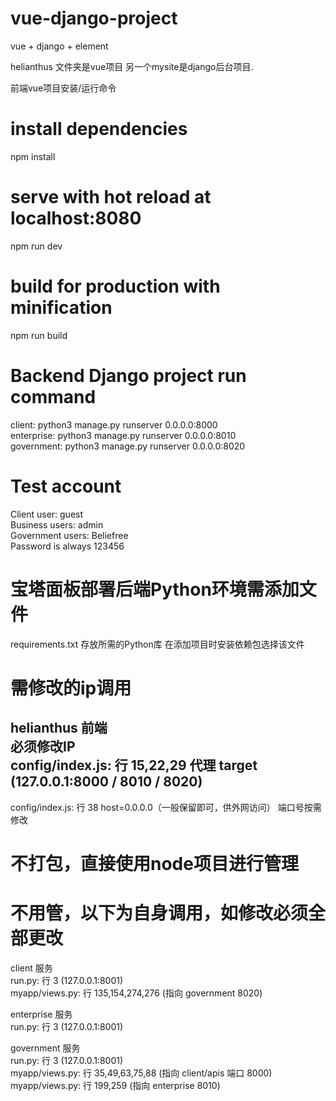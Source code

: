 # vue-django-project
vue + django + element 

helianthus 文件夹是vue项目
另一个mysite是django后台项目.

前端vue项目安装/运行命令
# install dependencies
npm install

# serve with hot reload at localhost:8080
npm run dev

# build for production with minification
npm run build

# Backend Django project run command
client: python3 manage.py runserver 0.0.0.0:8000<br>
enterprise: python3 manage.py runserver 0.0.0.0:8010<br>
government: python3 manage.py runserver 0.0.0.0:8020

# Test account
Client user: guest<br>
Business users: admin<br>
Government users: Beliefree<br>
Password is always 123456


# 宝塔面板部署后端Python环境需添加文件
requirements.txt 存放所需的Python库 在添加项目时安装依赖包选择该文件

# 需修改的ip调用
## helianthus 前端<br> 必须修改IP<br> config/index.js: 行 15,22,29 代理 target (127.0.0.1:8000 / 8010 / 8020)<br>
config/index.js: 行 38 host=0.0.0.0（一般保留即可，供外网访问）
端口号按需修改
# 不打包，直接使用node项目进行管理

# 不用管，以下为自身调用，如修改必须全部更改
client 服务<br>
run.py: 行 3 (127.0.0.1:8001)<br>
myapp/views.py: 行 135,154,274,276 (指向 government 8020)

enterprise 服务<br>
run.py: 行 3 (127.0.0.1:8001)

government 服务<br>
run.py: 行 3 (127.0.0.1:8001)<br>
myapp/views.py: 行 35,49,63,75,88 (指向 client/apis 端口 8000)<br>
myapp/views.py: 行 199,259 (指向 enterprise 8010)